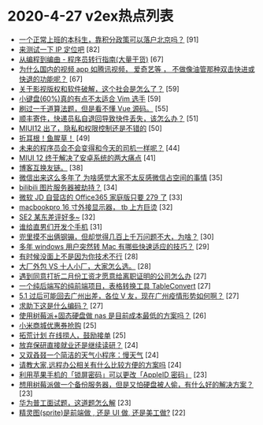 # 2020-4-27 v2ex热点列表

+ [一个正常上班的本科生，靠积分政策可以落户北京吗？](https://www.v2ex.com/t/666485#reply91) [91]
+ [来测试一下 IP 定位吧](https://www.v2ex.com/t/666486#reply82) [82]
+ [从编程到编曲 - 程序员转行指南(大量干货)](https://www.v2ex.com/t/666458#reply67) [67]
+ [为什么国内的视频 app 如腾讯视频， 爱奇艺等 ， 不做像油管那种双击快进或快退的功能呢？](https://www.v2ex.com/t/666483#reply67) [67]
+ [关于影视版权和软件破解，这个社会是怎么了？](https://www.v2ex.com/t/666648#reply59) [59]
+ [小键盘(60%)真的有点不太适合 Vim 选手](https://www.v2ex.com/t/666499#reply59) [59]
+ [刷过一千道算法题，但是看不懂 Vue 源码。](https://www.v2ex.com/t/666515#reply55) [55]
+ [顺丰寄件，快递员私自退回导致快件丢失，该怎么办？](https://www.v2ex.com/t/666569#reply51) [51]
+ [MIUI12 出了，隐私和权限控制还是不错的](https://www.v2ex.com/t/666695#reply50) [50]
+ [折耳根！鱼腥草！](https://www.v2ex.com/t/666674#reply49) [49]
+ [未来的程序员会不会变得和今天的司机一样呢？](https://www.v2ex.com/t/666562#reply44) [44]
+ [MIUI 12 终于解决了安卓系统的两大痛点](https://www.v2ex.com/t/666638#reply41) [41]
+ [博客互换友链。](https://www.v2ex.com/t/666463#reply38) [38]
+ [微信出来这么多年了 为啥感觉大家不太反感微信占空间的事情](https://www.v2ex.com/t/666654#reply35) [35]
+ [bilibili 图片服务器被劫持？](https://www.v2ex.com/t/666462#reply34) [34]
+ [微软 JD 自营店的 Office365 家庭版只要 279 了](https://www.v2ex.com/t/666524#reply33) [33]
+ [macbookpro 16 寸外接显示器， tb 上方巨烫](https://www.v2ex.com/t/666464#reply32) [32]
+ [SE2 某东差评好多~](https://www.v2ex.com/t/666563#reply32) [32]
+ [谁给直男们开发个手机](https://www.v2ex.com/t/666679#reply31) [31]
+ [兜里摸不出俩钢镚，但却觉得几百上千万问题不大，为啥？](https://www.v2ex.com/t/666507#reply30) [30]
+ [多年 windows 用户突然转 Mac 有哪些快速适应的技巧？](https://www.v2ex.com/t/666528#reply29) [29]
+ [有时候没面上不是因为你技术不行](https://www.v2ex.com/t/666665#reply28) [28]
+ [大厂外包 VS 十人小厂，大家怎么选。](https://www.v2ex.com/t/666502#reply28) [28]
+ [遇到同意打折二月份工资才愿意给离职证明的公司怎么办](https://www.v2ex.com/t/666637#reply27) [27]
+ [一个纯后端写的纯前端项目，表格转换工具 TableConvert](https://www.v2ex.com/t/666668#reply27) [27]
+ [5.1 过后可能回去广州出差，各位 V 友，现在广州疫情形势如何啊？](https://www.v2ex.com/t/666511#reply27) [27]
+ [求助下这是什么编码？](https://www.v2ex.com/t/666521#reply27) [27]
+ [使用树莓派+固态硬盘做 nas 是目前成本最低的方案吗？](https://www.v2ex.com/t/666667#reply26) [26]
+ [小米商城优惠券抢购](https://www.v2ex.com/t/666513#reply25) [25]
+ [拓荒计划 在线捞人，鼓励接单](https://www.v2ex.com/t/666514#reply25) [25]
+ [放弃保研直接就业还是继续读研？](https://www.v2ex.com/t/666700#reply24) [24]
+ [又双叒叕一个简洁的天气小程序：慢天气](https://www.v2ex.com/t/666493#reply24) [24]
+ [请教大家,远程办公相关有什么比较方便的方案吗](https://www.v2ex.com/t/666588#reply24) [24]
+ [利用苹果手机的「锁屏密码」可以更改「AppleID 密码」](https://www.v2ex.com/t/666670#reply23) [23]
+ [想用树莓派做一个备份服务器，但是又怕硬盘被人偷，有什么好的解决方案？](https://www.v2ex.com/t/666680#reply23) [23]
+ [华为普工面试题，这道题怎么解](https://www.v2ex.com/t/666537#reply23) [23]
+ [精灵图(sprite)是前端做 , 还是 UI 做, 还是美工做?](https://www.v2ex.com/t/666689#reply22) [22]
